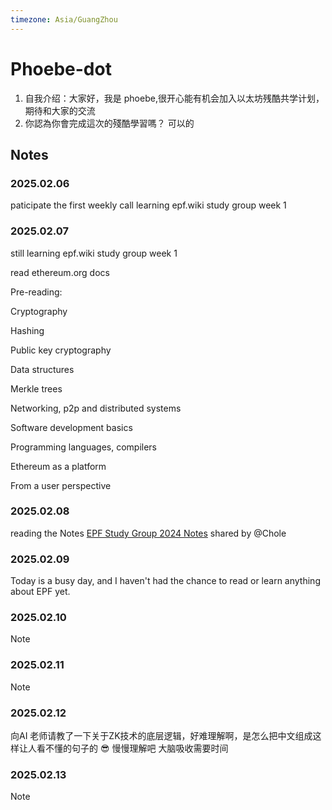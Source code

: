 ```yaml
---
timezone: Asia/GuangZhou
---
```


# Phoebe-dot

1. 自我介绍：大家好，我是 phoebe,很开心能有机会加入以太坊残酷共学计划，期待和大家的交流
2. 你認為你會完成這次的殘酷學習嗎？ 可以的

## Notes

<!-- Content_START -->

### 2025.02.06

paticipate the first weekly call 
learning epf.wiki study group week 1 

### 2025.02.07

still learning epf.wiki study group week 1 

read ethereum.org docs 

Pre-reading:

Cryptography

Hashing

Public key cryptography

Data structures

Merkle trees

Networking, p2p and distributed systems

Software development basics

Programming languages, compilers

Ethereum as a platform

From a user perspective


### 2025.02.08

reading the Notes <a href="https://hackmd.io/@chloezhux/epfsg_notes"> EPF Study Group 2024 Notes</a> shared by @Chole

### 2025.02.09

Today is a busy day, and I haven't had the chance to read or learn anything about EPF yet.

### 2025.02.10

Note

### 2025.02.11

Note

### 2025.02.12

向AI 老师请教了一下关于ZK技术的底层逻辑，好难理解啊，是怎么把中文组成这样让人看不懂的句子的 😎 慢慢理解吧 大脑吸收需要时间

### 2025.02.13

Note

<!-- Content_END -->
